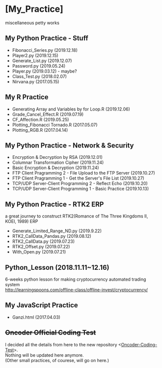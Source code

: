 # [My_Practice]
miscellaneous petty works

## My Python Practice - Stuff
- Fibonacci_Series.py (2019.12.18)
- Player2.py (2019.12.15)
- Generate_List.py (2019.12.07)
- Password.py (2019.05.24)
- Player.py (2019.03.12) - maybe?
- Class_Test.py (2018.02.07)
- Nirvana.py (2017.05.15)

## My R Practice
- Generating Array and Variables by for Loop.R (2019.12.06)
- Grade_Cancel_Effect.R (2019.07.19)
- CF_Affection.R (2019.05.25)
- Plotting_Fibonacci Tornado.R (2017.05.07)
- Plotting_RGB.R (2017.04.14)

## My Python Practice - Network & Security
- Encryption & Decryption by RSA (2019.12.01)
- Columnar Transformation Cipher (2019.11.24)
- Basic Encryption & Decryption (2019.11.24)
- FTP Client Pragramming 2 - File Upload to the FTP Server (2019.10.27)
- FTP Client Pragramming 1 - Get the Server's File List (2019.10.27)
- TCP/UDP Server-Client Programming 2 - Reflect Echo (2019.10.20)
- TCP/UDP Server-Client Programming 1 - Basic Practice (2019.10.13)

## My Python Practice - RTK2 ERP
a great journey to construct RTK2(Romance of The Three Kingdoms II, KOEI, 1989) ERP
- Generate_Limited_Range_ND.py (2019.9.22)
- RTK2_CallData_Pandas.py (2019.08.12)
- RTK2_CallData.py (2019.07.23)
- RTK2_Offset.py (2019.07.22)
- With_Open.py (2019.07.21)

## Python_Lesson (2018.11.11~12.16)
6-weeks python lesson for making cryptocurrency automated trading system  
http://learningspoons.com/offline-class/offline-invest/cryptocurrency/  

## My JavaScript Practice
- Ganzi.html (2017.04.03)

## ~~Oncoder Official Coding Test~~
I decided all the details from here to the new repository <[Oncoder-Coding-Test](https://github.com/kimpro82/Oncoder-Coding-Test)>.  
Nothing will be updated here anymore.  
(Other small practices, of courese, will go on here.)
